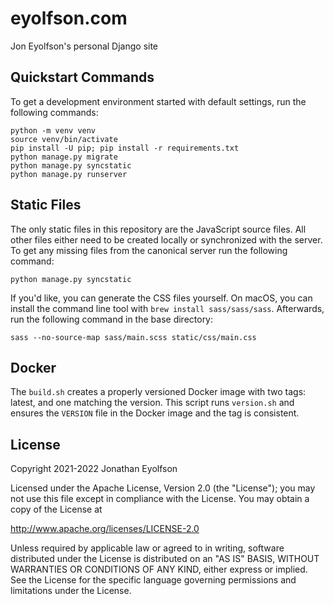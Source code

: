# eyolfson.com

Jon Eyolfson's personal Django site

## Quickstart Commands

To get a development environment started with default settings, run the
following commands:

    python -m venv venv
    source venv/bin/activate
    pip install -U pip; pip install -r requirements.txt
    python manage.py migrate
    python manage.py syncstatic
    python manage.py runserver

## Static Files

The only static files in this repository are the JavaScript source files. All
other files either need to be created locally or synchronized with the server. 
To get any missing files from the canonical server run the following command:

    python manage.py syncstatic

If you'd like, you can generate the CSS files yourself. On macOS, you can
install the command line tool with `brew install sass/sass/sass`. Afterwards,
run the following command in the base directory:

    sass --no-source-map sass/main.scss static/css/main.css

## Docker

The `build.sh` creates a properly versioned Docker image with two tags: latest,
and one matching the version. This script runs `version.sh` and ensures the
`VERSION` file in the Docker image and the tag is consistent.

## License

Copyright 2021-2022 Jonathan Eyolfson

Licensed under the Apache License, Version 2.0 (the "License"); you may not use
this file except in compliance with the License. You may obtain a copy of the
License at

<http://www.apache.org/licenses/LICENSE-2.0>

Unless required by applicable law or agreed to in writing, software distributed
under the License is distributed on an "AS IS" BASIS, WITHOUT WARRANTIES OR
CONDITIONS OF ANY KIND, either express or implied. See the License for the
specific language governing permissions and limitations under the License.
